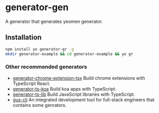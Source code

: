 # generator-gen
A generator that generates yeomen generator.

## Installation
```bash
npm install yo generator-gr -g
mkdir generator-example && cd generator-example && yo gr
```

### Other recommended generators
- [generator-chrome-extension-tsx](https://github.com/ephoton/generator-chrome-extension-tsx) Build chrome extensions with TypeScript React.
- [generator-ts-koa](https://github.com/ephoton/generator-ts-koa) Build koa apps with TypeScript.
- [generator-ts-lib](https://github.com/ephoton/generator-ts-lib) Build JavaScript libraries with TypeScript.
- [gus-cli](https://github.com/ephoton/gus-cli) An integrated development tool for full-stack engineers that contains some genrators.
